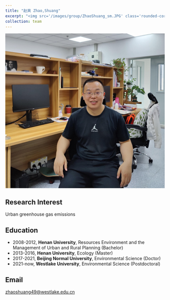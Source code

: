 ```yaml
---
title: "赵爽 Zhao,Shuang"
excerpt: "<img src='/images/group/ZhaoShuang_sm.JPG' class='rounded-corners'><br/>Postdoc"
collection: team
---
```

<img src='/images/group/ZhaoShuang.JPG' class='rounded-corners'>

## Research Interest
Urban greenhouse gas emissions

## Education
* 2008-2012, **Henan University**, Resources Environment and the Management of Urban and Rural Planning (Bachelor)
* 2013-2016, **Henan University**, Ecology (Master)
* 2017-2021, **Beijing Normal University**, Environmental Science (Doctor)
* 2021-now, **Westlake University**, Environmental Science (Postdoctoral)

## Email
zhaoshuang49@westlake.edu.cn
